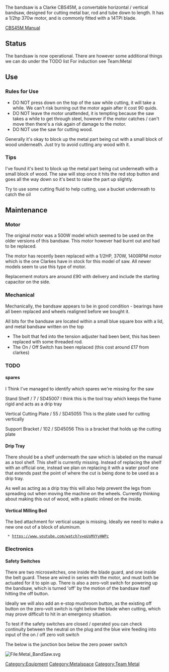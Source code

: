 The bandsaw is a Clarke CBS45M, a convertable horizontal / vertical
bandsaw, designed for cutting metal bar, rod and tube down to length. It
has a 1/2hp 370w motor, and is commonly fitted with a 14TPI blade.

[CBS45M Manual](Media:CBS45MD_Bandsaw_rev_4.pdf "wikilink")

Status
------

The bandsaw is now operational.
There are however some additional things we can do under the TODO list
For induction see Team:Metal

Use
---

### Rules for Use

-   DO NOT press down on the top of the saw while cutting, it will take
    a while. We can't risk burning out the motor again after it cost 90
    quids.
-   DO NOT leave the motor unattended, it is tempting because the saw
    takes a while to get through steel, however if the motor catches /
    can't move then there's a risk again of damage to the motor.
-   DO NOT use the saw for cutting wood.

Generally it's okay to block up the metal part being cut with a small
block of wood underneath. Just try to avoid cutting any wood with it.

### Tips

I've found it's best to block up the metal part being cut underneath
with a small block of wood. The saw will stop once it hits the red stop
button and goes all the way down so it's best to raise the part up
slightly.

Try to use some cutting fluid to help cutting, use a bucket underneath
to catch the oil

Maintenance
-----------

### Motor

The original motor was a 500W model which seemed to be used on the older
versions of this bandsaw. This motor however had burnt out and had to be
replaced.

The motor has recently been replaced with a 1/2HP, 370W, 1400RPM motor
which is the one Clarkes have in stock for this model of saw. All newer
models seem to use this type of motor.

Replacement motors are around £90 with delivery and include the starting
capacitor on the side.

### Mechanical

Mechanically, the bandsaw appears to be in good condition - bearings
have all been replaced and wheels realigned before we bought it.

All bits for the bandsaw are located within a small blue square box with
a lid, and metal bandsaw written on the top

-   The bolt that fed into the tension adjuster had been bent, this has
    been replaced with some threaded rod.
-   The On / Off Switch has been replaced (this cost around £17 from
    clarkes)

### TODO

#### spares

I Think I've managed to identify which spares we're missing for the saw

Stand Shelf / 7 / SD45007
I think this is the tool tray which keeps the frame rigid and acts as a
drip tray

Vertical Cutting Plate / 55 / SD45055
This is the plate used for cutting vertically

Support Bracket / 102 / SD45056
This is a bracket that holds up the cutting plate

#### Drip Tray

There should be a shelf underneath the saw which is labeled on the
manual as a tool shelf. This shelf is currently missing. Instead of
replacing the shelf with an official one, instead we plan on replacing
it with a water proof one that extends past the point of where the cut
is being done to be used as a drip tray.

As well as acting as a drip tray this will also help prevent the legs
from spreading out when moving the machine on the wheels. Currently
thinking about making this out of wood, with a plastic inlined on the
inside.

#### Vertical Milling Bed

The bed attachment for vertical usage is missing.
Ideally we need to make a new one out of a block of aluminum.

` * `[`https://www.youtube.com/watch?v=pUsMVYyHWPc`](https://www.youtube.com/watch?v=pUsMVYyHWPc)

### Electronics

#### Safety Switches

There are two microswitches, one inside the blade guard, and one inside
the belt guard. These are wired in series with the motor, and must both
be actuated for it to spin up. There is also a zero-volt switch for
powering up the bandsaw, which is turned 'off' by the motion of the
bandsaw itself hitting the off button.

Ideally we will also add an e-stop mushroom button, as the existing off
button on the zero-volt switch is right below the blade when cutting,
which may prove difficult to hit in an emergency situation.

To test if the safety switches are closed / operated you can check
continuity between the neutral on the plug and the blue wire feeding
into input of the on / off zero volt switch

The below is the junction box below the zero power switch

![<File:Metal_BandSaw.svg>](Metal_BandSaw.svg "File:Metal_BandSaw.svg")

[Category:Equipment](Category:Equipment "wikilink")
[Category:Metalspace](Category:Metalspace "wikilink") [Category:Team
Metal](Category:Team_Metal "wikilink")